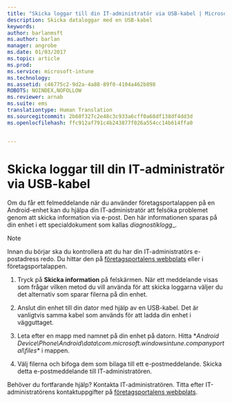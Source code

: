 ```yaml
---
title: "Skicka loggar till din IT-administratör via USB-kabel | Microsoft Docs"
description: Skicka dataloggar med en USB-kabel
keywords: 
author: barlanmsft
ms.author: barlan
manager: angrobe
ms.date: 01/03/2017
ms.topic: article
ms.prod: 
ms.service: microsoft-intune
ms.technology: 
ms.assetid: c46775c2-9d2a-4a88-89f0-4104a462b898
ROBOTS: NOINDEX,NOFOLLOW
ms.reviewer: arnab
ms.suite: ems
translationtype: Human Translation
ms.sourcegitcommit: 2b60f327c2e48c3c933a6cff0a68df138df4dd3d
ms.openlocfilehash: ffc912af791c4b243877f026a554cc14b614ffa0


---
```



# <a name="send-logs-to-your-it-admin-using-a-usb-cable"></a>Skicka loggar till din IT-administratör via USB-kabel

Om du får ett felmeddelande när du använder företagsportalappen på en Android-enhet kan du hjälpa din IT-administratör att felsöka problemet genom att skicka information via e-post. Den här informationen sparas på din enhet i ett specialdokument som kallas _diagnostiklogg__.

> [!Note]
> Innan du börjar ska du kontrollera att du har din IT-administratörs e-postadress redo. Du hittar den på [företagsportalens webbplats](http://portal.manage.microsoft.com) eller i företagsportalappen.

1.  Tryck på **Skicka information** på felskärmen. När ett meddelande visas som frågar vilken metod du vill använda för att skicka loggarna väljer du det alternativ som sparar filerna på din enhet.

2.  Anslut din enhet till din dator med hjälp av en USB-kabel. Det är vanligtvis samma kabel som används för att ladda din enhet i vägguttaget.

3.  Leta efter en mapp med namnet på din enhet på datorn. Hitta **Android Device\Phone\Android\data\com.microsoft.windowsintune.companyportal\files\** i mappen.

4.  Välj filerna och bifoga dem som bilaga till ett e-postmeddelande. Skicka detta e-postmeddelande till IT-administratören.

Behöver du fortfarande hjälp? Kontakta IT-administratören. Titta efter IT-administratörens kontaktuppgifter på [företagsportalens webbplats](http://portal.manage.microsoft.com).



<!--HONumber=Jan17_HO1-->


